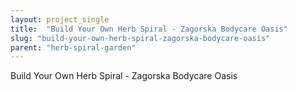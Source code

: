 ```yaml
---
layout: project_single
title:  "Build Your Own Herb Spiral - Zagorska Bodycare Oasis"
slug: "build-your-own-herb-spiral-zagorska-bodycare-oasis"
parent: "herb-spiral-garden"
---
```

Build Your Own Herb Spiral - Zagorska Bodycare Oasis